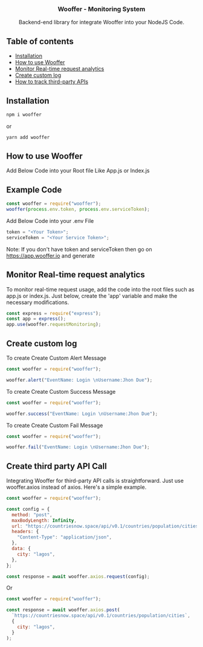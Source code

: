 <h3 align="center">Wooffer - Monitoring System</h3>

<p align="center">
  Backend-end library for integrate Wooffer into your NodeJS Code.
</p>

## Table of contents

- [Installation](#installation)
- [How to use Wooffer](#how-to-use-wooffer) 
- [Monitor Real-time request analytics](#monitor-real-time-request-analytics)
- [Create custom log](#create-custom-log)
- [How to track third-party APIs](#create-third-party-api-call)

## Installation

```bash
npm i wooffer
```

or

```bash
yarn add wooffer
```

## How to use Wooffer

Add Below Code into your Root file Like App.js or Index.js

## Example Code

```javascript
const wooffer = require("wooffer");
wooffer(process.env.token, process.env.serviceToken);
```

Add Below Code into your .env File

```javascript
token = "<Your Token>";
serviceToken = "<Your Service Token>";
```

<p>
  Note: If you don't have token and serviceToken then go on <a href="https://app.wooffer.io"> https://app.wooffer.io</a> and generate  
</p>

## Monitor Real-time request analytics

To monitor real-time request usage, add the code into the root files such as app.js or index.js. Just below, create the 'app' variable and make the necessary modifications.

```javascript
const express = require("express");
const app = express();
app.use(wooffer.requestMonitoring);
```


## Create custom log

To create Create Custom Alert Message

```javascript
const wooffer = require("wooffer");

wooffer.alert("EventName: Login \nUsername:Jhon Due");
```

To create Create Custom Success Message

```javascript
const wooffer = require("wooffer");

wooffer.success("EventName: Login \nUsername:Jhon Due");
```

To create Create Custom Fail Message

```javascript
const wooffer = require("wooffer");

wooffer.fail("EventName: Login \nUsername:Jhon Due");
```


## Create third party API Call

Integrating Wooffer for third-party API calls is straightforward. Just use wooffer.axios instead of axios. Here's a simple example.

```javascript
const wooffer = require("wooffer");

const config = {
  method: "post",
  maxBodyLength: Infinity,
  url: "https://countriesnow.space/api/v0.1/countries/population/cities",
  headers: {
    "Content-Type": "application/json",
  },
  data: {
    city: "lagos",
  },
};

const response = await wooffer.axios.request(config);
```

Or

```javascript
const wooffer = require("wooffer");

const response = await wooffer.axios.post(
  `https://countriesnow.space/api/v0.1/countries/population/cities`,
  {
    city: "lagos",
  }
);
```

